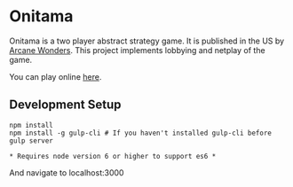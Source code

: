 # Onitama

Onitama is a two player abstract strategy game. It is published in the US by [Arcane Wonders](https://www.arcanewonders.com/onitama). This project implements lobbying and netplay of the game.

You can play online [here](http://onitama.lannysport.net/).

## Development Setup
```
npm install
npm install -g gulp-cli # If you haven't installed gulp-cli before
gulp server

* Requires node version 6 or higher to support es6 *
```

And navigate to localhost:3000
